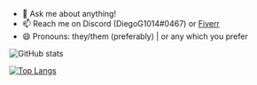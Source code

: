 - 💬 Ask me about anything!
- 📫 Reach me on Discord (DiegoG1014#0467) or [Fiverr](https://www.fiverr.com/diegog1014)
- 😄 Pronouns: they/them (preferably) | or any which you prefer

![GitHub stats](https://github-readme-stats.vercel.app/api?username=DiegoG1019&show_icons=true&theme=tokyonight)

[![Top Langs](https://github-readme-stats.vercel.app/api/top-langs/?username=DiegoG1019&layout=compact&theme=tokyonight)](https://github.com/anuraghazra/github-readme-stats)
